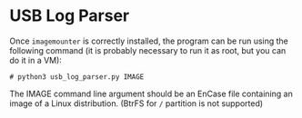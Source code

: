 # USB Log Parser

Once `imagemounter` is correctly installed, the program can be run using the
following command (it is probably necessary to run it as root, but you can do it
in a VM):

```
# python3 usb_log_parser.py IMAGE
```

The IMAGE command line argument should be an EnCase file containing an image of
a Linux distribution. (BtrFS for `/` partition is not supported)
